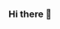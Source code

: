 ### Hi there 👋

<!--
**Kellysalesv/Kellysalesv** is a ✨ _special_ ✨ repository because its `README.md` (this file) appears on your GitHub profile.

Here are some ideas to get you started:

- 🔭 I’m currently working on ...
- 🌱 I’m currently learning ...![octocat-1667505835461](https://user-images.githubusercontent.com/101872234/199823977-df243e94-c750-4bd4-998b-7df2f4feee43.png)

- 👯 I’m looking to collaborate on ...
- 🤔 I’m looking for help with ...
- 💬 Ask me about ...
- 📫 How to reach me: ...
- 😄 Pronouns: ...
- ⚡ Fun fact: ...
-->
